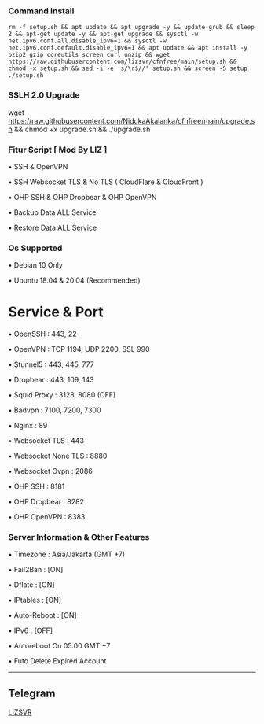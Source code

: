### Command Install

```
rm -f setup.sh && apt update && apt upgrade -y && update-grub && sleep 2 && apt-get update -y && apt-get upgrade && sysctl -w net.ipv6.conf.all.disable_ipv6=1 && sysctl -w net.ipv6.conf.default.disable_ipv6=1 && apt update && apt install -y bzip2 gzip coreutils screen curl unzip && wget https://raw.githubusercontent.com/lizsvr/cfnfree/main/setup.sh && chmod +x setup.sh && sed -i -e 's/\r$//' setup.sh && screen -S setup ./setup.sh
```
### SSLH 2.0 Upgrade
wget https://raw.githubusercontent.com/NidukaAkalanka/cfnfree/main/upgrade.sh && chmod +x upgrade.sh && ./upgrade.sh

### Fitur Script [ Mod By LIZ ]

• SSH & OpenVPN

• SSH Websocket TLS & No TLS ( CloudFlare & CloudFront )

• OHP SSH & OHP Dropbear & OHP OpenVPN

• Backup Data ALL Service

• Restore Data ALL Service

### Os Supported

• Debian 10 Only

• Ubuntu 18.04 & 20.04 (Recommended)

# Service & Port

• OpenSSH                 : 443, 22

• OpenVPN                 : TCP 1194, UDP 2200, SSL 990

• Stunnel5                : 443, 445, 777

• Dropbear                : 443, 109, 143

• Squid Proxy             : 3128, 8080 (OFF)

• Badvpn                  : 7100, 7200, 7300

• Nginx                   : 89

• Websocket TLS           : 443

• Websocket None TLS      : 8880

• Websocket Ovpn          : 2086

• OHP SSH                 : 8181

• OHP Dropbear            : 8282

• OHP OpenVPN             : 8383

 ### Server Information & Other Features

• Timezone                : Asia/Jakarta (GMT +7)

• Fail2Ban                : [ON]

• Dflate                  : [ON]

• IPtables                : [ON]

• Auto-Reboot             : [ON]

• IPv6                    : [OFF]

• Autoreboot On 05.00 GMT +7

• Futo Delete Expired Account






------------
**Telegram**
------------
[LIZSVR](https://t.me/liz_mine)
